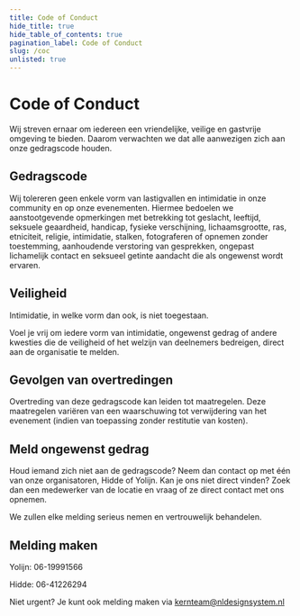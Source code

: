 ```yaml
---
title: Code of Conduct
hide_title: true
hide_table_of_contents: true
pagination_label: Code of Conduct
slug: /coc
unlisted: true
---
```


# Code of Conduct

Wij streven ernaar om iedereen een vriendelijke, veilige en gastvrije omgeving te bieden.
Daarom verwachten we dat alle aanwezigen zich aan onze gedragscode houden.

## Gedragscode

Wij tolereren geen enkele vorm van lastigvallen en intimidatie in onze community en op
onze evenementen. Hiermee bedoelen we aanstootgevende opmerkingen met betrekking
tot geslacht, leeftijd, seksuele geaardheid, handicap, fysieke verschijning,
lichaamsgrootte, ras, etniciteit, religie, intimidatie, stalken, fotograferen of opnemen
zonder toestemming, aanhoudende verstoring van gesprekken, ongepast lichamelijk
contact en seksueel getinte aandacht die als ongewenst wordt ervaren.

## Veiligheid

Intimidatie, in welke vorm dan ook, is niet toegestaan.

Voel je vrij om iedere vorm van intimidatie, ongewenst gedrag of andere kwesties die de
veiligheid of het welzijn van deelnemers bedreigen, direct aan de organisatie te melden.

## Gevolgen van overtredingen

Overtreding van deze gedragscode kan leiden tot maatregelen. Deze maatregelen variëren
van een waarschuwing tot verwijdering van het evenement (indien van toepassing zonder
restitutie van kosten).

## Meld ongewenst gedrag

Houd iemand zich niet aan de gedragscode? Neem dan contact op met één van onze
organisatoren, Hidde of Yolijn. Kan je ons niet direct vinden? Zoek dan een medewerker
van de locatie en vraag of ze direct contact met ons opnemen.

We zullen elke melding serieus nemen en vertrouwelijk behandelen.

## Melding maken

Yolijn: 06-19991566

Hidde: 06-41226294

Niet urgent? Je kunt ook melding maken via [kernteam@nldesignsystem.nl](mailto:kernteam@nldesignsystem.nl)
